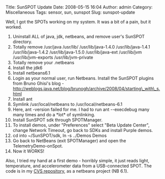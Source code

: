Title: SunSPOT Update
Date: 2008-05-15 16:04
Author: admin
Category: Miscellaneous
Tags: sensor, sun, sunspot
Slug: sunspot-update

Well, I got the SPOTs working on my system. It was a bit of a pain, but
it worked.

1.  Uninstall ALL of java, jdk, netbeans, and remove user's SunSPOT
    directory.
2.  Totally remove /usr/java /usr/lib/ /usr/lib/java-1.4.0
    /usr/lib/java-1.4.1 /usr/lib/java-1.4.2 /usr/lib/java-1.5.0
    /usr/lib/java-ext /usr/lib/jvm /usr/lib/jvm-exports
    /usr/lib/jvm-private
3.  Totally remove your .netbeans
4.  Install the jdk6
5.  Install netbeans6.1
6.  Login as your normal user, run Netbeans. Install the SunSPOT plugins
    from Bruno Ghisi's blog -
    http://weblogs.java.net/blog/brunogh/archive/2008/04/starting\_with\_s.html
7.  Install ant
8.  Symlink /usr/local/netbeans to /usr/local/netbeans-6.1
9.  Here, ant -version failed for me. I had to run ant --execdebug many
    many times and do a \*lot\* of symlinking.
10. Install SunSPOT sdk through SPOTManager.
11. To install demos, under "Preferences" select "Beta Update Center",
    change Network Timeout, go back to SDKs and install Purple demos.
12. cd into \~/SunSPOT/sdk, ln -s ../Demos Demos
13. Go back to NetBeans (exit SPOTManager) and open the
    TelemetryDemo-onSpot.
14. Now it WORKS!

Also, I tried my hand at a first demo - horribly simple, it just reads
light, temperature, and accelerometer data from a USB-connected SPOT.
The code is in my [CVS
repository](http://cvs.jasonantman.com/SunSPOTs/AllSensorsOnSpot/), as a
netbeans project (NB 6.1).
